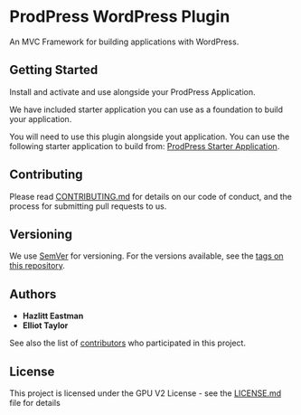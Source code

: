 # ProdPress WordPress Plugin

An MVC Framework for building applications with WordPress.

## Getting Started

Install and activate and use alongside your ProdPress Application.

We have included starter application you can use as a foundation to build your application.

You will need to use this plugin alongside yout application. You can use the following starter application to build from: [ProdPress Starter Application](https://github.com/raisonon/prodpress_application).


## Contributing

Please read [CONTRIBUTING.md](https://gist.github.com/PurpleBooth/b24679402957c63ec426) for details on our code of conduct, and the process for submitting pull requests to us.

## Versioning

We use [SemVer](http://semver.org/) for versioning. For the versions available, see the [tags on this repository](https://github.com/your/project/tags).

## Authors

* **Hazlitt Eastman**
* **Elliot Taylor**

See also the list of [contributors](https://github.com/raisonon/prodpress_application/contributors) who participated in this project.

## License

This project is licensed under the GPU V2 License - see the [LICENSE.md](LICENSE.md) file for details